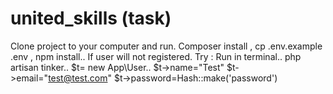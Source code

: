# united_skills (task)

Clone project to your computer and run. Composer install , cp .env.example .env , npm install..
If user will not registered. Try : Run in terminal.. php artisan tinker.. $t= new App\User.. $t->name="Test" $t->email="test@test.com" $t->password=Hash::make('password')


